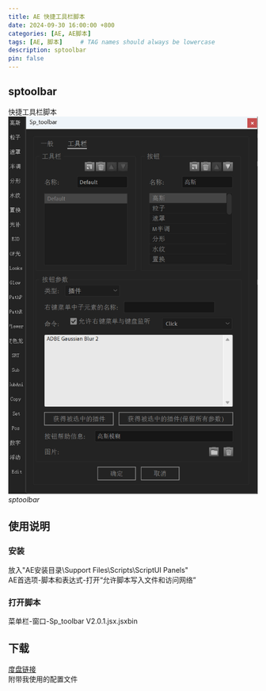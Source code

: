 ```yaml
---
title: AE 快捷工具栏脚本
date: 2024-09-30 16:00:00 +800
categories: [AE, AE脚本]
tags: [AE, 脚本]     # TAG names should always be lowercase
description: sptoolbar
pin: false
---
```

## sptoolbar
快捷工具栏脚本<br />
![快捷工具栏脚本](/assets/image/posts/aescripts/sptoolbar.jpg)
_sptoolbar_

## 使用说明
### 安装
放入"AE安装目录\Support Files\Scripts\ScriptUI Panels"<br />
AE首选项-脚本和表达式-打开“允许脚本写入文件和访问网络”

### 打开脚本
菜单栏-窗口-Sp_toolbar V2.0.1.jsx.jsxbin

## 下载
[度盘链接](https://pan.baidu.com/s/13GxfXuaagVpDOwZzMCFcSQ?pwd=qg7v)<br />
附带我使用的配置文件